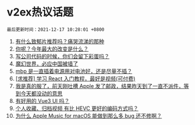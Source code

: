# v2ex热议话题

`最后更新时间：2021-12-17 10:28:01 +0800`

1. [有什么致郁片推荐吗？痛哭流涕的那种](https://www.v2ex.com/t/822587)
1. [你呢？今年最大的改变是什么？](https://www.v2ex.com/t/822553)
1. [写公司代码的时候，你们会留下彩蛋吗？](https://www.v2ex.com/t/822562)
1. [魔幻世界，必应中国被墙了](https://www.v2ex.com/t/822724)
1. [mbp 是一直插着电源用对电池好，还是尽量不插？](https://www.v2ex.com/t/822593)
1. [[求推荐] 学习 React 入门教程，最好是视频(可付费)](https://www.v2ex.com/t/822569)
1. [我是真的服了，前天刚吐槽 Apple 发了邮政，结果昨天到了一直不派件，等到今天都没动的意思](https://www.v2ex.com/t/822542)
1. [有好用的 Vue3 UI 吗？](https://www.v2ex.com/t/822559)
1. [个人收藏、归档视频 有比 HEVC 更好的编码方式吗？](https://www.v2ex.com/t/822616)
1. [为什么 Apple Music for macOS 能做到那么多 bug 还不修啊？](https://www.v2ex.com/t/822670)

